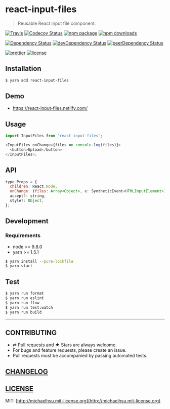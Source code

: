 # react-input-files

> Reusable React input file component.

[![Travis][build-badge]][build]
[![Codecov Status][codecov-badge]][codecov]
[![npm package][npm-badge]][npm]
[![npm downloads][npm-downloads]][npm]

[![Dependency Status][dependency-badge]][dependency]
[![devDependency Status][devdependency-badge]][devdependency]
[![peerDependency Status][peerdependency-badge]][peerdependency]

[![prettier][prettier-badge]][prettier]
[![license][license-badge]][license]

## Installation

```sh
$ yarn add react-input-files
```

## Demo

* https://react-input-files.netlify.com/

## Usage

```js
import InputFiles from 'react-input-files';

<InputFiles onChange={files => console.log(files)}>
  <button>Upload</button>
</InputFiles>;
```

## API

```js
type Props = {
  children: React.Node,
  onChange: (files: Array<Object>, e: SyntheticEvent<HTMLInputElement>) => void,
  accept?: string,
  style?: Object,
};
```

## Development

### Requirements

* node >= 9.8.0
* yarn >= 1.5.1

```sh
$ yarn install --pure-lockfile
$ yarn start
```

## Test

```sh
$ yarn run format
$ yarn run eslint
$ yarn run flow
$ yarn run test:watch
$ yarn run build
```

---

## CONTRIBUTING

* ⇄ Pull requests and ★ Stars are always welcome.
* For bugs and feature requests, please create an issue.
* Pull requests must be accompanied by passing automated tests.

## [CHANGELOG](CHANGELOG.md)

## [LICENSE](LICENSE)

MIT: [http://michaelhsu.mit-license.org](http://michaelhsu.mit-license.org)

[build-badge]: https://img.shields.io/travis/evenchange4/react-input-files/master.svg?style=flat-square
[build]: https://travis-ci.org/evenchange4/react-input-files
[npm-badge]: https://img.shields.io/npm/v/react-input-files.svg?style=flat-square
[npm]: https://www.npmjs.org/package/react-input-files
[codecov-badge]: https://img.shields.io/codecov/c/github/evenchange4/react-input-files.svg?style=flat-square
[codecov]: https://codecov.io/github/evenchange4/react-input-files?branch=master
[npm-downloads]: https://img.shields.io/npm/dt/react-input-files.svg?style=flat-square
[license-badge]: https://img.shields.io/npm/l/react-input-files.svg?style=flat-square
[license]: http://michaelhsu.mit-license.org/
[dependency-badge]: https://david-dm.org/evenchange4/react-input-files.svg?style=flat-square
[dependency]: https://david-dm.org/evenchange4/react-input-files
[devdependency-badge]: https://david-dm.org/evenchange4/react-input-files/dev-status.svg?style=flat-square
[devdependency]: https://david-dm.org/evenchange4/react-input-files#info=devDependencies
[peerdependency-badge]: https://david-dm.org/evenchange4/react-input-files/peer-status.svg?style=flat-square
[peerdependency]: https://david-dm.org/evenchange4/react-input-files#info=peerDependencies
[prettier-badge]: https://img.shields.io/badge/styled_with-prettier-ff69b4.svg?style=flat-square
[prettier]: https://github.com/prettier/prettier
